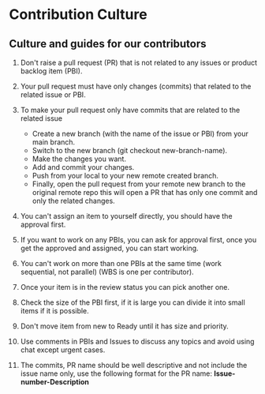 # Contribution Culture

## Culture and guides for our contributors

1. Don't raise a pull request (PR) that is not related to any issues or product backlog item (PBI).

1. Your pull request must have only changes (commits) that related to the related issue or PBI.

1. To make your pull request only have commits that are related to the related issue 

   - Create a new branch (with the name of the issue or PBI) from your main branch.
   - Switch to the new branch (git checkout new-branch-name).
   - Make the changes you want.
   - Add and commit your changes.
   - Push from your local to your new remote created branch.
   - Finally, open the pull request from your remote new branch to the original remote repo this will open a PR that has only one commit and only the related changes.
  
2. You can't assign an item to yourself directly, you should have the approval first.

3. If you want to work on any PBIs, you can ask for approval first, once you get the approved and assigned, you can start working.

4. You can't work on more than one PBIs at the same time (work sequential, not parallel) (WBS is one per contributor).

5. Once your item is in the review status you can pick another one.

6. Check the size of the PBI first, if it is large you can divide it into small items if it is possible.

7. Don't move item from new to Ready until it has size and priority.

8. Use comments in PBIs and Issues to discuss any topics and avoid using chat except urgent cases.

9. The commits, PR name should be well descriptive and not include the issue name only, use the following format for the PR name:
**Issue-number-Description**